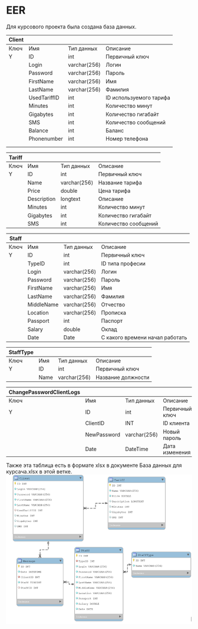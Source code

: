 # EER 
Для курсового проекта была создана база данных. 

| Client                   |              |              |                                 |
|--------------------------|--------------|--------------|---------------------------------|
| Ключ                     | Имя          | Тип данных   | Описание                        |
| Y                        | ID           | int          | Первичный ключ                  |
|                          | Login        | varchar(256) | Логин                           |
|                          | Password     | varchar(256) | Пароль                          |
|                          | FirstName    | varchar(256) | Имя                             |
|                          | LastName     | varchar(256) | Фамилия                         |
|                          | UsedTariffID | int          | ID используемого тарифа         |
|                          | Minutes      | int          | Количество минут                |
|                          | Gigabytes    | int          | Количество гигабайт             |
|                          | SMS          | int          | Количество сообщений            |
|                          | Balance      | int          | Баланс                          |
|                          | Phonenumber  | int          | Номер телефона                  |
|                          |              |              |                                 |
|                          |              |              |                                 |


| Tariff                   |              |              |                                 |
|--------------------------|--------------|--------------|---------------------------------|
| Ключ                     | Имя          | Тип данных   | Описание                        |
| Y                        | ID           | int          | Первичный ключ                  |
|                          | Name         | varchar(256) | Название тарифа                 |
|                          | Price        | double       | Цена тарифа                     |
|                          | Description  | longtext     | Описание                        |
|                          | Minutes      | int          | Количество минут                |
|                          | Gigabytes    | int          | Количество гигабайт             |
|                          | SMS          | int          | Количество сообщений            |

| Staff                    |              |              |                                 |
|--------------------------|--------------|--------------|---------------------------------|
| Ключ                     | Имя          | Тип данных   | Описание                        |
| Y                        | ID           | int          | Первичный ключ                  |
|                          | TypeID       | int          | ID типа професии                |
|                          | Login        | varchar(256) | Логин                           |
|                          | Password     | varchar(256) | Пароль                          |
|                          | FirstName    | varchar(256) | Имя                             |
|                          | LastName     | varchar(256) | Фамилия                         |
|                          | MiddleName   | varchar(256) | Отчество                        |
|                          | Location     | varchar(256) | Прописка                        |
|                          | Passport     | int          | Паспорт                         |
|                          | Salary       | double       | Оклад                           |
|                          | Date         | Date         | С какого времени начал работать |

| StaffType                |              |              |                                 |
|--------------------------|--------------|--------------|---------------------------------|
| Ключ                     | Имя          | Тип данных   | Описание                        |
| Y                        | ID           | int          | Первичный ключ                  |
|                          | Name         | varchar(256) | Название должности              |

| ChangePasswordClientLogs |              |              |                                 |
|--------------------------|--------------|--------------|---------------------------------|
| Ключ                     | Имя          | Тип данных   | Описание                        |
| Y                        | ID           | int          | Первичный ключ                  |
|                          | ClientID     | INT          | ID клиента                      |
|                          | NewPassword  | varchar(256) | Новый пароль                    |
|                          | Date         | DateTime     | Дата изменения                  |

Также эта таблица есть в формате xlsx в документе База данных для курсача.xlsx в этой ветке.
![Скриншот диаграммы](img.png)